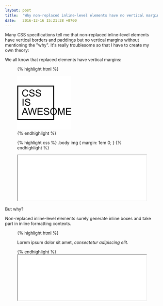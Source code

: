 ```yaml
---
layout: post
title:  "Why non-replaced inline-level elements have no vertical margins?"
date:   2016-12-16 15:21:28 +0700
---
```


Many CSS specifications tell me that non-replaced inline-level elements have vertical borders and paddings but no vertical margins without mentioning the "why". It's really troublesome so that I have to create my own theory:

We all know that replaced elements have vertical margins:

<figure class="flex wrap justify-between">
  <div class="col col-x-6 padding-clear-left">

{% highlight html %}
<div class="body">
  <img src="/images/css-is-awesome.png" alt="CSS is awesome">
</div>
{% endhighlight %}

{% highlight css %}
.body img {
  margin: 1em 0;
}
{% endhighlight %}

  </div>
  <div class="col col-x-6 padding-clear-right">
      <iframe name="Replaced inline-level elements have no vertical margins example" src="/iframes/css-replaced-inline-level-elements-have-vertical-margins.html" width="100%"></iframe>
  </div>
</figure>

But why?

Non-replaced inline-level elements surely generate inline boxes and take part in inline formatting contexts.

<figure class="flex wrap justify-between">
  <div class="col col-x-6 padding-clear-left">

{% highlight html %}
<div id="box">
  <p>Lorem ipsum dolor sit amet,
    <em>consectetur adipiscing elit</em>.
  </p>
</div>
{% endhighlight %}

  </div>
  <div class="col col-x-6 padding-clear-right">
      <iframe name="Non-replaced inline-level elements have no vertical margins example 2" src="/iframes/css-non-replaced-inline-level-elements-have-no-vertical-margins.html" width="100%"></iframe>
  </div>
</figure>
